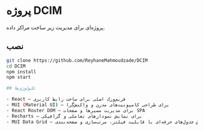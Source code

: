 # پروژه DCIM 

پروژه‌ای برای مدیریت زیر ساخت مراکز داده.

## نصب

```bash
git clone https://github.com/ReyhaneMahmoudzade/DCIM
cd DCIM
npm install
npm start

## تکنولوژی‌ها

- React – فریم‌ورک اصلی برای ساخت رابط کاربری
- MUI (Material UI) – برای طراحی کامپوننت‌های مدرن و واکنش‌گرا
- React Router DOM – برای مدیریت مسیرها و صفحات SPA
- Recharts – برای نمایش نمودارهای تعاملی و گرافیکی
- MUI Data Grid – برای نمایش جدول‌های حرفه‌ای با قابلیت فیلتر، مرتب‌سازی و صفحه‌بندی

